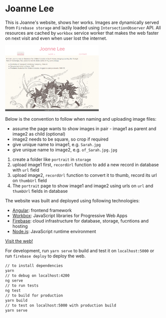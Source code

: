 # Joanne Lee

This is Joanne's website, shows her works. Images are dynamically served from `Firebase storage` and lazily loaded using `IntersectionObserver` API. All resources are cached by `workbox` service worker that makes the web faster on next visit and even when user lost the internet.

<img src="Joanne-profile.PNG" width="60%">

Below is the convention to follow when naming and uploading image files:

- assume the page wants to show images in pair - image1 as parent and image2 as child (optional)
- image2 needs to be square, so crop if required
- give unique name to image1, e.g. `Sarah.jpg`
- give unique name to image2, e.g. `of_Sarah.jpg.jpg`

1. create a folder like `portrait` in `storage`
2. upload image1 first, `recordUrl` function to add a new record in database with `url` field
3. upload image2, `recordUrl` function to convert it to thumb, record its url on `thumbUrl` field
4. The `portrait` page to show image1 and image2 using urls on `url` and `thumbUrl` fields in database

The website was built and deployed using following technologies: 
* [Angular](https://angular.io/): frontend framework
* [Workbox](https://workboxjs.org/): JavaScript libraries for Progressive Web Apps
* [Firebase](https://firebase.google.com/): cloud infrastructure for database, storage, fucntions and hosting
* [Node.js](https://nodejs.org): JavaScript runtime environment

[Visit the web!](https://joanne-lee.firebaseapp.com/home)

For development, run `yarn serve` to build and test it on `localhost:5000` or run `firebase deploy` to deploy the web.

```
// to install dependencies
yarn
// to debug on localhost:4200
ng serve
// to run tests
ng test
// to build for production
yarn build
// to test on localhost:5000 with production build
yarn serve
```